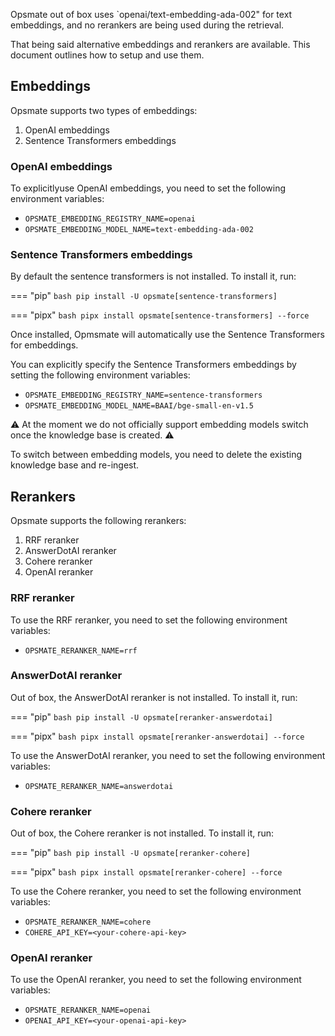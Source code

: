 Opsmate out of box uses `openai/text-embedding-ada-002" for text embeddings, and no rerankers are being used during the retrieval.

That being said alternative embeddings and rerankers are available. This document outlines how to setup and use them.

## Embeddings

Opsmate supports two types of embeddings:

1. OpenAI embeddings
2. Sentence Transformers embeddings

### OpenAI embeddings

To explicitlyuse OpenAI embeddings, you need to set the following environment variables:

- `OPSMATE_EMBEDDING_REGISTRY_NAME=openai`
- `OPSMATE_EMBEDDING_MODEL_NAME=text-embedding-ada-002`

### Sentence Transformers embeddings

By default the sentence transformers is not installed. To install it, run:

=== "pip"
    ```bash
    pip install -U opsmate[sentence-transformers]
    ```

=== "pipx"
    ```bash
    pipx install opsmate[sentence-transformers] --force
    ```

Once installed, Opmsmate will automatically use the Sentence Transformers for embeddings.

You can explicitly specify the Sentence Transformers embeddings by setting the following environment variables:

- `OPSMATE_EMBEDDING_REGISTRY_NAME=sentence-transformers`
- `OPSMATE_EMBEDDING_MODEL_NAME=BAAI/bge-small-en-v1.5`

:warning: At the moment we do not officially support embedding models switch once the knowledge base is created. :warning:

To switch between embedding models, you need to delete the existing knowledge base and re-ingest.

## Rerankers

Opsmate supports the following rerankers:

1. RRF reranker
2. AnswerDotAI reranker
3. Cohere reranker
4. OpenAI reranker


### RRF reranker

To use the RRF reranker, you need to set the following environment variables:

- `OPSMATE_RERANKER_NAME=rrf`

### AnswerDotAI reranker

Out of box, the AnswerDotAI reranker is not installed. To install it, run:

=== "pip"
    ```bash
    pip install -U opsmate[reranker-answerdotai]
    ```

=== "pipx"
    ```bash
    pipx install opsmate[reranker-answerdotai] --force
    ```

To use the AnswerDotAI reranker, you need to set the following environment variables:

- `OPSMATE_RERANKER_NAME=answerdotai`

### Cohere reranker

Out of box, the Cohere reranker is not installed. To install it, run:

=== "pip"
    ```bash
    pip install -U opsmate[reranker-cohere]
    ```

=== "pipx"
    ```bash
    pipx install opsmate[reranker-cohere] --force
    ```

To use the Cohere reranker, you need to set the following environment variables:

- `OPSMATE_RERANKER_NAME=cohere`
- `COHERE_API_KEY=<your-cohere-api-key>`

### OpenAI reranker

To use the OpenAI reranker, you need to set the following environment variables:

- `OPSMATE_RERANKER_NAME=openai`
- `OPENAI_API_KEY=<your-openai-api-key>`
